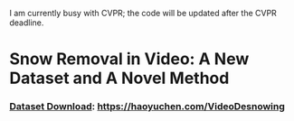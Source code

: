 I am currently busy with CVPR; the code will be updated after the CVPR deadline.

# Snow Removal in Video: A New Dataset and A Novel Method

### [Dataset Download](https://haoyuchen.com/VideoDesnowing): https://haoyuchen.com/VideoDesnowing
